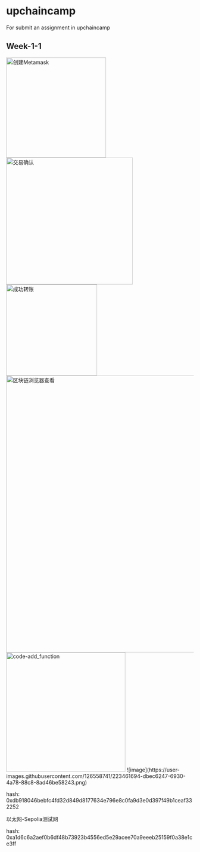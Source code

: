 # upchaincamp
For submit an assignment in upchaincamp
## Week-1-1
<img width="268" alt="创建Metamask" src="https://user-images.githubusercontent.com/126558741/223460209-eca4c961-9fa3-4a83-9b9c-4d324dc1a147.png">
<img width="340" alt="交易确认" src="https://user-images.githubusercontent.com/126558741/223460257-413bf1b1-4055-4336-bc16-6ce2964e1f46.png">
<img width="244" alt="成功转账" src="https://user-images.githubusercontent.com/126558741/223460276-924b31a4-6d41-445b-8bd7-fcdc9ab398df.png">
<img width="742" alt="区块链浏览器查看" src="https://user-images.githubusercontent.com/126558741/223460284-ab79492e-48e5-4969-b4fc-854564836e14.png">
<img width="320" alt="code-add_function" src="https://user-images.githubusercontent.com/126558741/223460303-57edbf5a-fa81-4b55-89c7-311f3228879f.png">
![image](https://user-images.githubusercontent.com/126558741/223461694-dbec6247-6930-4a78-88c8-8ad46be58243.png)

hash: 0xdb918046bebfc4fd32d849d8177634e796e8c0fa9d3e0d397f49b1ceaf332252

以太网-Sepolia测试网

hash: 0xa1d6c6a2aef0b6df48b73923b4556ed5e29acee70a9eeeb25159f0a38e1ce3ff
